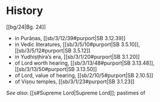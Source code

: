 # History

[[bg/24|Bg. 24]]

* in Purāṇas, [[sb/3/12/39#purport|SB 3.12.39]]
* in Vedic literatures, [[sb/3/5/10#purport|SB 3.5.10]], [[sb/3/5/12#purport|SB 3.5.12]]
* in Yudhiṣṭhira’s era, [[sb/3/1/20#purport|SB 3.1.20]]
* of Lord worth hearing, [[sb/3/13/48#purport|SB 3.13.48]], [[sb/3/13/50#purport|SB 3.13.50]]
* of Lord, value of hearing, [[sb/2/10/5#purport|SB 2.10.5]]
* of Viṣṇu temples, [[sb/3/1/23#purport|SB 3.1.23]]

*See also:* [[s#Supreme Lord|Supreme Lord]]; pastimes of
